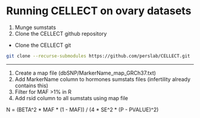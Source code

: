 # Running CELLECT on ovary datasets
1. Munge sumstats
2. Clone the CELLECT github repository
- Clone the CELLECT git
``` bash
git clone --recurse-submodules https://github.com/perslab/CELLECT.git
```
---
1. Create a map file (dbSNP/MarkerName_map_GRCh37.txt)
2. Add MarkerName column to hormones sumstats files (infertility already contains this)
3. Filter for MAF >1% in R
4. Add rsid column to all sumstats using map file

N = (BETA^2 * MAF * (1 - MAF)) / (4 * SE^2 * (P - PVALUE)^2)
